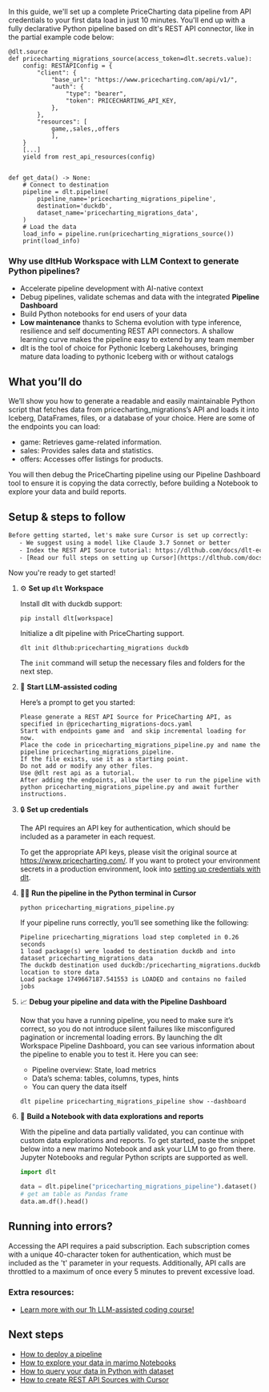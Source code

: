In this guide, we'll set up a complete PriceCharting data pipeline from API credentials to your first data load in just 10 minutes. You'll end up with a fully declarative Python pipeline based on dlt's REST API connector, like in the partial example code below:

```python-outcome
@dlt.source
def pricecharting_migrations_source(access_token=dlt.secrets.value):
    config: RESTAPIConfig = {
        "client": {
            "base_url": "https://www.pricecharting.com/api/v1/",
            "auth": {
                "type": "bearer",
                "token": PRICECHARTING_API_KEY,
            },
        },
        "resources": [
            game,,sales,,offers
            ],
    }
    [...]
    yield from rest_api_resources(config)


def get_data() -> None:
    # Connect to destination
    pipeline = dlt.pipeline(
        pipeline_name='pricecharting_migrations_pipeline',
        destination='duckdb',
        dataset_name='pricecharting_migrations_data', 
    )
    # Load the data
    load_info = pipeline.run(pricecharting_migrations_source())
    print(load_info) 
```

### Why use dltHub Workspace with LLM Context to generate Python pipelines?

- Accelerate pipeline development with AI-native context
- Debug pipelines, validate schemas and data with the integrated **Pipeline Dashboard**
- Build Python notebooks for end users of your data
- **Low maintenance** thanks to Schema evolution with type inference, resilience and self documenting REST API connectors. A shallow learning curve makes the pipeline easy to extend by any team member
- dlt is the tool of choice for Pythonic Iceberg Lakehouses, bringing mature data loading to pythonic Iceberg with or without catalogs

## What you’ll do

We’ll show you how to generate a readable and easily maintainable Python script that fetches data from pricecharting_migrations’s API and loads it into Iceberg, DataFrames, files, or a database of your choice. Here are some of the endpoints you can load:

- game: Retrieves game-related information.
- sales: Provides sales data and statistics.
- offers: Accesses offer listings for products.

You will then debug the PriceCharting pipeline using our Pipeline Dashboard tool to ensure it is copying the data correctly, before building a Notebook to explore your data and build reports.

## Setup & steps to follow

```default
Before getting started, let's make sure Cursor is set up correctly:
   - We suggest using a model like Claude 3.7 Sonnet or better
   - Index the REST API Source tutorial: https://dlthub.com/docs/dlt-ecosystem/verified-sources/rest_api/ and add it to context as **@dlt rest api**
   - [Read our full steps on setting up Cursor](https://dlthub.com/docs/dlt-ecosystem/llm-tooling/cursor-restapi#23-configuring-cursor-with-documentation)
```

Now you're ready to get started!

1. ⚙️ **Set up `dlt` Workspace**
    
    Install dlt with duckdb support:
    ```shell
    pip install dlt[workspace]
    ```

    Initialize a dlt pipeline with PriceCharting support.
    ```shell
    dlt init dlthub:pricecharting_migrations duckdb
    ```

    The `init` command will setup the necessary files and folders for the next step.
    
2. 🤠 **Start LLM-assisted coding**
    
    Here’s a prompt to get you started:
    
    ```prompt
    Please generate a REST API Source for PriceCharting API, as specified in @pricecharting_migrations-docs.yaml 
    Start with endpoints game and  and skip incremental loading for now. 
    Place the code in pricecharting_migrations_pipeline.py and name the pipeline pricecharting_migrations_pipeline. 
    If the file exists, use it as a starting point. 
    Do not add or modify any other files. 
    Use @dlt rest api as a tutorial. 
    After adding the endpoints, allow the user to run the pipeline with python pricecharting_migrations_pipeline.py and await further instructions.
    ```

    
3. 🔒 **Set up credentials** 
    
    The API requires an API key for authentication, which should be included as a parameter in each request.
    
    To get the appropriate API keys, please visit the original source at https://www.pricecharting.com/.
    If you want to protect your environment secrets in a production environment, look into [setting up credentials with dlt](https://dlthub.com/docs/walkthroughs/add_credentials).
    
4. 🏃‍♀️ **Run the pipeline in the Python terminal in Cursor**
    
    ```shell
    python pricecharting_migrations_pipeline.py
    ```
    
    If your pipeline runs correctly, you’ll see something like the following:
    
    ```shell
    Pipeline pricecharting_migrations load step completed in 0.26 seconds
    1 load package(s) were loaded to destination duckdb and into dataset pricecharting_migrations_data
    The duckdb destination used duckdb:/pricecharting_migrations.duckdb location to store data
    Load package 1749667187.541553 is LOADED and contains no failed jobs
    ```
    
5. 📈 **Debug your pipeline and data with the Pipeline Dashboard**

    Now that you have a running pipeline, you need to make sure it’s correct, so you do not introduce silent failures like misconfigured pagination or incremental loading errors. By launching the dlt Workspace Pipeline Dashboard, you can see various information about the pipeline to enable you to test it. Here you can see:
    - Pipeline overview: State, load metrics
    - Data’s schema: tables, columns, types, hints
    - You can query the data itself
    
    ```shell
    dlt pipeline pricecharting_migrations_pipeline show --dashboard
    ```
    
6. 🐍 **Build a Notebook with data explorations and reports**

    With the pipeline and data partially validated, you can continue with custom data explorations and reports. To get started, paste the snippet below into a new marimo Notebook and ask your LLM to go from there. Jupyter Notebooks and regular Python scripts are supported as well.

    
    ```python
    import dlt

   data = dlt.pipeline("pricecharting_migrations_pipeline").dataset()
   # get am table as Pandas frame
   data.am.df().head()
    ```

## Running into errors?

Accessing the API requires a paid subscription. Each subscription comes with a unique 40-character token for authentication, which must be included as the 't' parameter in your requests. Additionally, API calls are throttled to a maximum of once every 5 minutes to prevent excessive load.

### Extra resources:

- [Learn more with our 1h LLM-assisted coding course!](https://www.youtube.com/watch?v=GGid70rnJuM)

## Next steps

- [How to deploy a pipeline](https://dlthub.com/docs/walkthroughs/deploy-a-pipeline)
- [How to explore your data in marimo Notebooks](https://dlthub.com/docs/general-usage/dataset-access/marimo)
- [How to query your data in Python with dataset](https://dlthub.com/docs/general-usage/dataset-access/dataset)
- [How to create REST API Sources with Cursor](https://dlthub.com/docs/dlt-ecosystem/llm-tooling/cursor-restapi)